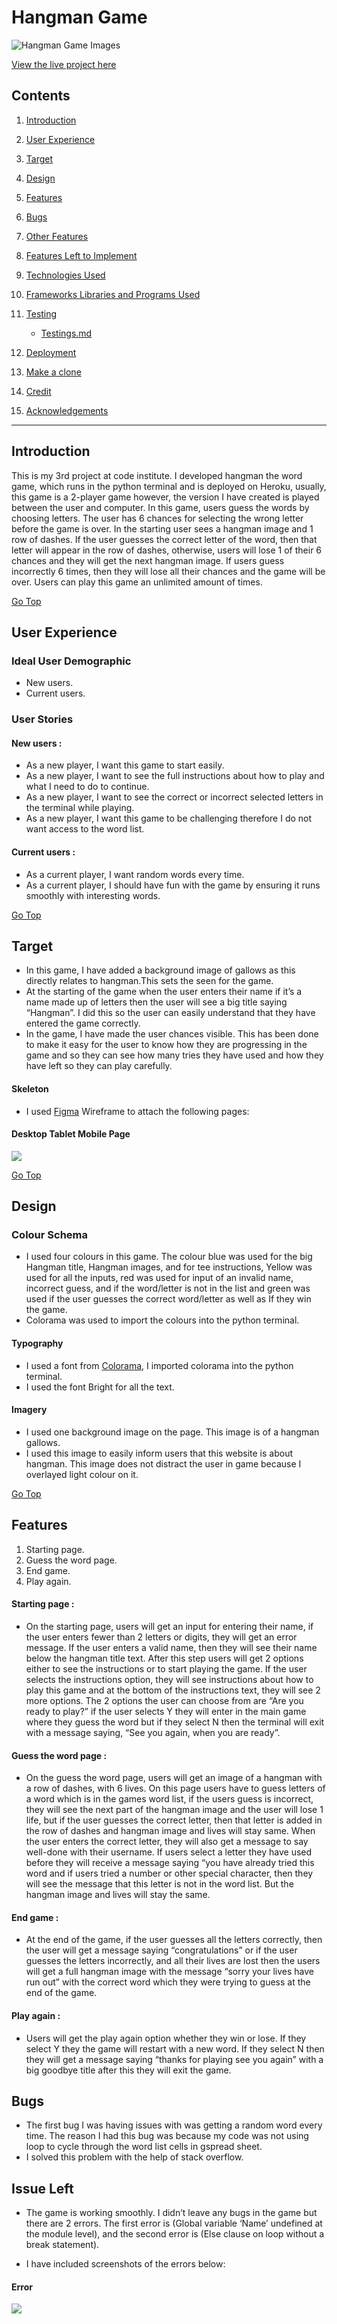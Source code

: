 # Hangman Game

![Hangman Game Images](assets/test-file/hangman-responsive.PNG)

[View the live project here](https://hangman-games.herokuapp.com/)

## Contents
1. [Introduction](#Introduction)

2. [User Experience](#User-Experience)

3. [Target](#Target)

4. [Design](#Design)

5. [Features](#Features)

6. [Bugs](#Bugs)

7. [Other Features](#Other-Features)

8. [Features Left to Implement](#Feature-Left-to-Implement)

9. [Technologies Used](#Technologies-Used)

10. [Frameworks Libraries and Programs Used](#Frameworks-Libraries-and-Programs-Used)

11. [Testing](#Testing)

    - [Testings.md](assets/test-file/testings.md)

12. [Deployment](#Deployment)

13. [Make a clone](#Make-a-clone)

14. [Credit](#Credit)

15. [Acknowledgements](#Acknowledgements)
***

## Introduction

This is my 3rd project at code institute. I developed hangman the word game, which runs in the python terminal and is deployed on Heroku, usually, this game is a 2-player game however, the version I have created is played between the user and computer. In this game, users guess the words by choosing letters. The user has 6 chances for selecting the wrong letter before the game is over. In the starting user sees a hangman image and 1 row of dashes. If the user guesses the correct letter of the word, then that letter will appear in the row of dashes, otherwise, users will lose 1 of their 6 chances and they will get the next hangman image. If users guess incorrectly 6 times, then they will lose all their chances and the game will be over. Users can play this game an unlimited amount of times.

[Go Top](#Hangman-Game)

## User Experience

### Ideal User Demographic
* New users.
* Current users.

### User Stories

#### New users :
* As a new player, I want this game to start easily.
* As a new player, I want to see the full instructions about how to play and what I need to do to continue.
* As a new player, I want to see the correct or incorrect selected letters in the terminal while playing.
* As a new player, I want this game to be challenging therefore I do not want access to the word list.

#### Current users :
* As a current player, I want random words every time.
* As a current player, I should have fun with the game by ensuring it runs smoothly with interesting words.

[Go Top](#Hangman-Game)

## Target
* In this game, I have added a background image of gallows as this directly relates to hangman.This sets the seen for the game.
* At the starting of the game when the user enters their name if it’s a name made up of letters then the user will see a big title saying “Hangman”. I did this so the user can easily understand that they have entered the game correctly.
* In the game, I have made the user chances visible. This has been done to make it easy for the user to know how they are progressing in the game and so they can see how many tries they have used and how they have left so they can play carefully.

#### Skeleton
* I used [Figma](https://www.figma.com/file/7ut2bGOE3cAV0KdPhhgvKx/hangman?node-id=0%3A1) Wireframe to attach the following pages:

#### Desktop Tablet Mobile Page
![](assets/readme-files/hangman-wireframe.PNG)

[Go Top](#Hangman-Game)

## Design

 ### Colour Schema
* I used four colours in this game. The colour blue was used for the big Hangman title, Hangman images, and for tee instructions, Yellow was used for all the inputs, red was used for input of an invalid name, incorrect guess, and if the word/letter is not in the list and green was used if the user guesses the correct word/letter as well as If they win the game.
* Colorama was used to import the colours into the python terminal.


#### Typography
* I used a font from [Colorama](https://pypi.org/project/colorama/), I imported colorama into the python terminal.
* I used the font Bright for all the text.

#### Imagery
* I used one background image on the page. This image is of a hangman gallows.
* I used this image to easily inform users that this website is about hangman. This image does not distract the user in game because I overlayed light colour on it.

[Go Top](#Hangman-Game)

## Features

1. Starting page.
2. Guess the word page.
3. End game.
4. Play again.

#### Starting page :
* On the starting page, users will get an input for entering their name, if the user enters fewer than 2 letters or digits, they will get an error message. If the user enters a valid name, then they will see their name below the hangman title text. After this step users will get 2 options either to see the instructions or to start playing the game. If the user selects the instructions option, they will see instructions about how to play this game and at the bottom of the instructions text, they will see 2 more options. The 2 options the user can choose from are “Are you ready to play?” if the user selects Y they will enter in the main game where they guess the word but if they select N then the terminal will exit with a message saying, “See you again, when you are ready”.

#### Guess the word page :
* On the guess the word page, users will get an image of a hangman with a row of dashes, with 6 lives. On this page users have to guess letters of a word which is in the games word list, if the users guess is incorrect, they will see the next part of the hangman image and the user will lose 1 life, but if the user guesses the correct letter, then that letter is added in the row of dashes and hangman image and lives will stay same. When the user enters the correct letter, they will also get a message to say well-done with their username. If users select a letter they have used before they will receive a message saying “you have already tried this word and if users tried a number or other special character, then they will see the message that this letter is not in the word list. But the hangman image and lives will stay the same.

#### End game :
* At the end of the game, if the user guesses all the letters correctly, then the user will get a message saying “congratulations” or if the user guesses the letters incorrectly, and all their lives are lost then the users will get a full hangman image with the message “sorry your lives have run out” with the correct word which they were trying to guess at the end of the game.

#### Play again :
* Users will get the play again option whether they win or lose. If they select Y they the game will restart with a new word. If they select N then they will get a message saying “thanks for playing see you again” with a big goodbye title after this they will exit the game.

## Bugs
* The first bug I was having issues with was getting a random word every time. The reason I had this bug was because my code was not using loop to cycle through the word list cells in gspread sheet.
* I solved this problem with the help of stack overflow.


## Issue Left
* The game is working smoothly. I didn’t leave any bugs in the game but there are 2 errors. The first error is (Global variable ‘Name’ undefined at the module level), and the second error is (Else clause on loop without a break statement).

* I have included screenshots of the errors below:
#### Error
![](assets/readme-files/hangman-error.PNG)



